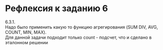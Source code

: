 # Рефлексия к заданию 6

6.3.1.   
Надо было применить  какую то функцию агрегирования (SUM DIV, AVG, COUNT, MIN, MAX).   
Для данной задачи подходит только count - подсчет, что и сделано в эталонном решении
